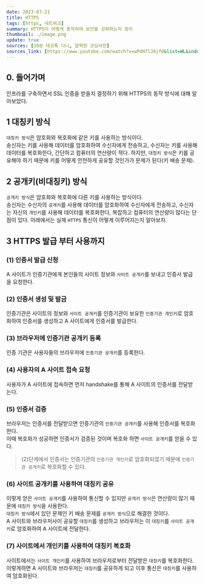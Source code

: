 ```yaml
---
date: 2023-07-21
title: HTTPS
tags: [https, 네트워크]
summary: HTTPS이 어떻게 동작하여 보안을 강화하는지 정리
thumbnail: ./image.png
update: true
sources: [10분 테코톡 다니, 얄팍한 코딩사전]
sources_link: [https://www.youtube.com/watch?v=wPdH7lJ8jf0&list=WL&index=58, https://www.youtube.com/watch?v=H6lpFRpyl14&list=WL&index=57]
---
```


## 0. 들어가며
인프라를 구축하면서 SSL 인증을 받을지 결정하기 위해 HTTPS의 동작 방식에 대해 알아보았다.

## 1 대칭키 방식
`대칭키 방식`은 암호화와 복호화에 같은 키를 사용하는 방식이다.  
송신자는 키를 사용해 데이터를 암호화하여 수신자에게 전송하고, 수신자는 키를 사용해 데이터를 복호화한다, 간단하고 컴퓨터의 연산량이 적다.
하지만, `대칭키 방식`은 키를 공유해야 하기 때문에 키를 어떻게 안전하게 공유할 것인가가 문제가 된다(키 배송 문제).

## 2 공개키(비대칭키) 방식
`공개키 방식`은 암호화와 복호화에 다른 키를 사용하는 방식이다.  
송신자는 수신자의 `공개키`를 사용해 데이터를 암호화하여 수신자에게 전송하고, 수신자는 자신의 `개인키`를 사용해 데이터를 복호화한다, 복잡하고 컴퓨터의 연산량이 많다는 단점이 있다.
아래에서는 실제 `HTTPS` 통신이 어떻게 이루어지는지 알아보자.

## 3 HTTPS 발급 부터 사용까지

### (1) 인증서 발급 신청
A 사이트가 인증기관에게 본인들의 사이트 정보와 `사이트 공개키`를 보내고 인증서 발급을 요청한다.

### (2) 인증서 생성 및 발금
인증기관은 사이트의 정보와 `사이트 공개키`를 인증기관이 보유한 `인증기관 개인키`로 암호화하여 인증서를 생성하고 A 사이트에게 인증서를 발급한다.

### (3) 브라우저에 인증기관 공개키 등록
인증 기관은 사용자들의 브라우저에 `인증기관 공개키`를 등록한다.

### (4) 사용자의 A 사이트 접속 요청
사용자가 A 사이트에 접속하면 먼저 handshake를 통해 A 사이트의 인증서를 전달받는다.

### (5) 인증서 검증
브라우저는 인증서를 전달받으면 인증기관의 `인증기관 공개키`를 사용해 인증서를 복호화한다.  
이때 복호화가 성공하면 인증서가 검증된 것이며 복호화 하면 `사이트 공개키`를 얻을 수 있다.  
> (2)단계에서 인증서는 인증기관의 `인증기관 개인키`로 암호화되었기 때문에 `인증기관 공개키`로 복호화할 수 있다.


### (6) 사이트 공개키를 사용하여 대칭키 공유
이렇게 얻은 `사이트 공개키`를 사용하여 통신할 수 있지만 `공개키 방식`은 연산량이 많기 때문에 `대칭키 방식`을 사용한다.   
`대칭키 방식`에서 있던 문제인 키 배송 문제를 `공개키 방식`으로 해결한 것이다.  
A 사이트와 브라우저사이 공유할 `대칭키`를 생성하고 브라우저는 이 `대칭키`를 `사이트 공개키`로 암호화하여 A 사이트에 전달한다.

### (7) 사이트에서 개인키를 사용하여 대칭키 복호화
사이트에서는 `사이트 개인키`를 사용하여 브라우저로부터 전달받은 `대칭키`를 복호화한다.  
이렇게하면 A 사이트와 브라우저는 `대칭키`를 공유하게 되고 이후 통신은 `대칭키`를 사용하여 암호화된다.
